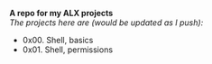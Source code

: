 **A repo for my ALX projects**\
_The projects here are (would be updated as I push):_

- 0x00. Shell, basics
- 0x01. Shell, permissions
